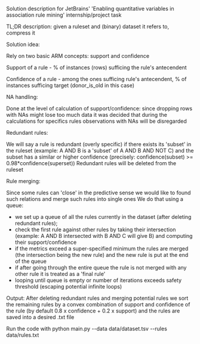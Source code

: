 Solution description for JetBrains' 'Enabling quantitative variables in association rule mining' internship/project task

TL;DR description:
given a ruleset and (binary) dataset it refers to, compress it

Solution idea:

Rely on two basic ARM concepts: support and confidence

Support of a rule - % of instances (rows) sufficing the rule's antecendent

Confidence of a rule - among the ones sufficing rule's antecendent, % of instances sufficing target (donor_is_old in this case)

NA handling:

Done at the level of calculation of support/confidence: since dropping rows with NAs might lose too much data it was decided that
during the calculations for specifics rules observations with NAs will be disregarded

Redundant rules:

We will say a rule is redundant (overly specific) if there exists its 'subset' in the ruleset (example: A AND B is a 'subset' of A AND B AND NOT C)
and the subset has a similar or higher confidence (precisely: confidence(subset) >= 0.98*confidence(superset))
Redundant rules will be deleted from the ruleset

Rule merging:

Since some rules can 'close' in the predictive sense we would like to found such relations and merge such rules into single ones
We do that using a queue:
- we set up a queue of all the rules currently in the dataset (after deleting redundant rules);
- check the first rule against other rules by taking their intersection (example: A AND B intersected with B AND C will give B) and computing their support/confidence
- if the metrics exceed a super-specified minimum the rules are merged (the intersection being the new rule) and the new rule is put at the end of the queue 
- if after going through the entire queue the rule is not merged with any other rule it is treated as a 'final rule'
- looping until queue is empty or number of iterations exceeds safety threshold (escaping potential infinite loops)

Output:
After deleting redundant rules and merging potential rules we sort the remaining rules by a convex combination of support and confidence of the rule (by default 0.8 x confidence + 0.2 x support)
and the rules are saved into a desired .txt file

Run the code with
python main.py --data data/dataset.tsv --rules data/rules.txt
